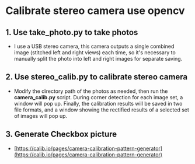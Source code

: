 # Calibrate stereo camera use opencv 

## 1. Use take_photo.py to take photos
- I use a USB stereo camera, this camera outputs a single combined image (stitched left and right views) each time, so it's necessary to manually split the photo into left and right images for separate saving.

## 2. Use stereo_calib.py to calibrate stereo camera
- Modify the directory path of the photos as needed, then run the **camera_calib.py** script. During corner detection for each image set, a window will pop up. Finally, the calibration results will be saved in two file formats, and a window showing the rectified results of a selected set of images will pop up.

## 3. Generate Checkbox picture
- [https://calib.io/pages/camera-calibration-pattern-generator](https://calib.io/pages/camera-calibration-pattern-generator)
